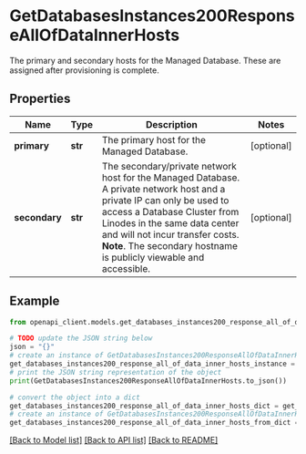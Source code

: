 # GetDatabasesInstances200ResponseAllOfDataInnerHosts

The primary and secondary hosts for the Managed Database. These are assigned after provisioning is complete.

## Properties

Name | Type | Description | Notes
------------ | ------------- | ------------- | -------------
**primary** | **str** | The primary host for the Managed Database. | [optional] 
**secondary** | **str** | The secondary/private network host for the Managed Database.  A private network host and a private IP can only be used to access a Database Cluster from Linodes in the same data center and will not incur transfer costs.  __Note__. The secondary hostname is publicly viewable and accessible. | [optional] 

## Example

```python
from openapi_client.models.get_databases_instances200_response_all_of_data_inner_hosts import GetDatabasesInstances200ResponseAllOfDataInnerHosts

# TODO update the JSON string below
json = "{}"
# create an instance of GetDatabasesInstances200ResponseAllOfDataInnerHosts from a JSON string
get_databases_instances200_response_all_of_data_inner_hosts_instance = GetDatabasesInstances200ResponseAllOfDataInnerHosts.from_json(json)
# print the JSON string representation of the object
print(GetDatabasesInstances200ResponseAllOfDataInnerHosts.to_json())

# convert the object into a dict
get_databases_instances200_response_all_of_data_inner_hosts_dict = get_databases_instances200_response_all_of_data_inner_hosts_instance.to_dict()
# create an instance of GetDatabasesInstances200ResponseAllOfDataInnerHosts from a dict
get_databases_instances200_response_all_of_data_inner_hosts_from_dict = GetDatabasesInstances200ResponseAllOfDataInnerHosts.from_dict(get_databases_instances200_response_all_of_data_inner_hosts_dict)
```
[[Back to Model list]](../README.md#documentation-for-models) [[Back to API list]](../README.md#documentation-for-api-endpoints) [[Back to README]](../README.md)



